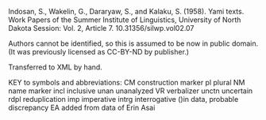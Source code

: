 Indosan, S., Wakelin, G., Dararyaw, S., and Kalaku, S. (1958). Yami texts. Work Papers of the Summer Institute of Linguistics, University of North Dakota Session: Vol. 2, Article 7. 10.31356/silwp.vol02.07

Authors cannot be identified, so this is assumed to be now in public domain. (It was previously licensed as CC-BY-ND by publisher.)

Transferred to XML by hand.

KEY to symbols and abbreviations:
CM construction marker 
pl plural
NM name marker 
incl inclusive
unan unanalyzed
VR verbalizer
unctn uncertain 
rdpl reduplication
imp imperative
intrg interrogative
()in data, probable discrepancy
EA added from data of Erin Asai 